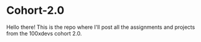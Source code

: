 # Cohort-2.0
Hello there! This is the repo where I'll post all the assignments and projects from the 100xdevs cohort 2.0.
